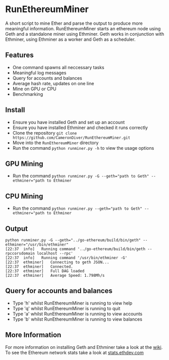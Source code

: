 # RunEthereumMiner
A short script to mine Ether and parse the output to produce more meaningful information. RunEthereumMiner starts an ethereum node using Geth and a standalone miner using Ethminer. Geth works in conjunction with Ethminer, using Ethminer as a worker and Geth as a scheduler.

## Features
* One command spawns all neccessary tasks
* Meaningful log messages
* Query for accounts and balances
* Average hash rate, updates on one line
* Mine on GPU or CPU
* Benchmarking

## Install
* Ensure you have installed Geth and set up an account
* Ensure you have installed Ethminer and checked it runs correctly
* Clone the repository `git clone https://github.com/CameronDiver/RunEthereumMiner.git`
* Move into the `RunEthereumMiner` directory 
* Run the command `python runminer.py -h` to view the usage options

## GPU Mining
* Run the command `python runminer.py -G --geth="path to Geth" --ethminer="path to Ethminer`

## CPU Mining
* Run the command `python runminer.py --geth="path to Geth" --ethminer="path to Ethminer`

## Output
```
python runminer.py -G --geth="../go-ethereum/build/bin/geth" --ethminer="/usr/bin/ethminer"
[22:37  info]	Running command '../go-ethereum/build/bin/geth --rpccorsdomain localhost --rpc'
[22:37  info]	Running command '/usr/bin/ethminer -G'
[22:37  ethminer]	Connecting to geth JSON... 
[22:37  ethminer]	Connected.
[22:37  ethminer]	Full DAG loaded 
[22:37  ethminer]	Average Speed: 1.798Mh/s 
```

## Query for accounts and balances
* Type 'h' whilst RunEthereumMiner is running to view help
* Type 'q' whilst RunEthereumMiner is running to quit
* Type 'a' whilst RunEthereumMiner is running to view accounts
* Type 'b' whilst RunEthereumMiner is running to view balances

## More Information
For more information on installing Geth and Ethminer take a look at the [wiki](http://ethereum.gitbooks.io/frontier-guide/content/mining.html).
To see the Ethereum network stats take a look at [stats.ethdev.com](https://stats.ethdev.com/)

